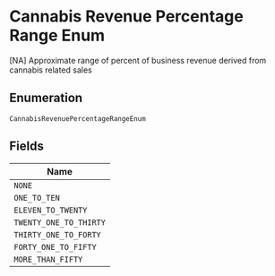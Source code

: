 
# Cannabis Revenue Percentage Range Enum

[NA] Approximate range of percent of business revenue derived from cannabis related sales

## Enumeration

`CannabisRevenuePercentageRangeEnum`

## Fields

| Name |
|  --- |
| `NONE` |
| `ONE_TO_TEN` |
| `ELEVEN_TO_TWENTY` |
| `TWENTY_ONE_TO_THIRTY` |
| `THIRTY_ONE_TO_FORTY` |
| `FORTY_ONE_TO_FIFTY` |
| `MORE_THAN_FIFTY` |

